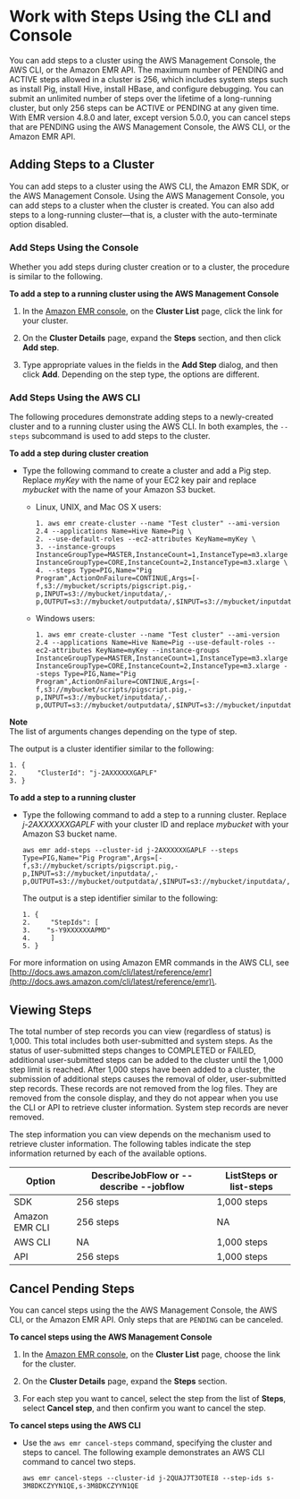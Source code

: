 # Work with Steps Using the CLI and Console<a name="emr-work-with-steps"></a>

You can add steps to a cluster using the AWS Management Console, the AWS CLI, or the Amazon EMR API\. The maximum number of PENDING and ACTIVE steps allowed in a cluster is 256, which includes system steps such as install Pig, install Hive, install HBase, and configure debugging\. You can submit an unlimited number of steps over the lifetime of a long\-running cluster, but only 256 steps can be ACTIVE or PENDING at any given time\. With EMR version 4\.8\.0 and later, except version 5\.0\.0, you can cancel steps that are PENDING using the AWS Management Console, the AWS CLI, or the Amazon EMR API\.

## Adding Steps to a Cluster<a name="emr-add-steps"></a>

You can add steps to a cluster using the AWS CLI, the Amazon EMR SDK, or the AWS Management Console\. Using the AWS Management Console, you can add steps to a cluster when the cluster is created\. You can also add steps to a long\-running cluster—that is, a cluster with the auto\-terminate option disabled\.

### Add Steps Using the Console<a name="add-steps-console"></a>

Whether you add steps during cluster creation or to a cluster, the procedure is similar to the following\.

**To add a step to a running cluster using the AWS Management Console**

1. In the [Amazon EMR console](https://console.aws.amazon.com/elasticmapreduce), on the **Cluster List** page, click the link for your cluster\. 

1. On the **Cluster Details** page, expand the **Steps** section, and then click **Add step**\. 

1. Type appropriate values in the fields in the **Add Step** dialog, and then click **Add**\. Depending on the step type, the options are different\. 

### Add Steps Using the AWS CLI<a name="add-step-cli"></a>

The following procedures demonstrate adding steps to a newly\-created cluster and to a running cluster using the AWS CLI\. In both examples, the `--steps` subcommand is used to add steps to the cluster\. 

**To add a step during cluster creation**
+ Type the following command to create a cluster and add a Pig step\. Replace *myKey* with the name of your EC2 key pair and replace *mybucket* with the name of your Amazon S3 bucket\.
  + Linux, UNIX, and Mac OS X users:

    ```
    1. aws emr create-cluster --name "Test cluster" --ami-version 2.4 --applications Name=Hive Name=Pig \
    2. --use-default-roles --ec2-attributes KeyName=myKey \
    3. --instance-groups InstanceGroupType=MASTER,InstanceCount=1,InstanceType=m3.xlarge InstanceGroupType=CORE,InstanceCount=2,InstanceType=m3.xlarge \
    4. --steps Type=PIG,Name="Pig Program",ActionOnFailure=CONTINUE,Args=[-f,s3://mybucket/scripts/pigscript.pig,-p,INPUT=s3://mybucket/inputdata/,-p,OUTPUT=s3://mybucket/outputdata/,$INPUT=s3://mybucket/inputdata/,$OUTPUT=s3://mybucket/outputdata/]
    ```
  + Windows users:

    ```
    1. aws emr create-cluster --name "Test cluster" --ami-version 2.4 --applications Name=Hive Name=Pig --use-default-roles --ec2-attributes KeyName=myKey --instance-groups InstanceGroupType=MASTER,InstanceCount=1,InstanceType=m3.xlarge InstanceGroupType=CORE,InstanceCount=2,InstanceType=m3.xlarge --steps Type=PIG,Name="Pig Program",ActionOnFailure=CONTINUE,Args=[-f,s3://mybucket/scripts/pigscript.pig,-p,INPUT=s3://mybucket/inputdata/,-p,OUTPUT=s3://mybucket/outputdata/,$INPUT=s3://mybucket/inputdata/,$OUTPUT=s3://mybucket/outputdata/]
    ```
**Note**  
The list of arguments changes depending on the type of step\.

  The output is a cluster identifier similar to the following: 

  ```
  1. {
  2.     "ClusterId": "j-2AXXXXXXGAPLF"
  3. }
  ```

**To add a step to a running cluster**
+ Type the following command to add a step to a running cluster\. Replace *j\-2AXXXXXXGAPLF* with your cluster ID and replace *mybucket* with your Amazon S3 bucket name\. 

  ```
  aws emr add-steps --cluster-id j-2AXXXXXXGAPLF --steps Type=PIG,Name="Pig Program",Args=[-f,s3://mybucket/scripts/pigscript.pig,-p,INPUT=s3://mybucket/inputdata/,-p,OUTPUT=s3://mybucket/outputdata/,$INPUT=s3://mybucket/inputdata/,$OUTPUT=s3://mybucket/outputdata/] 
  ```

   The output is a step identifier similar to the following:

  ```
  1. {
  2.     "StepIds": [
  3. 	"s-Y9XXXXXXAPMD"
  4.     ]
  5. }
  ```

For more information on using Amazon EMR commands in the AWS CLI, see [http://docs.aws.amazon.com/cli/latest/reference/emr](http://docs.aws.amazon.com/cli/latest/reference/emr)\.

## Viewing Steps<a name="emr-view-steps"></a>

The total number of step records you can view \(regardless of status\) is 1,000\. This total includes both user\-submitted and system steps\. As the status of user\-submitted steps changes to COMPLETED or FAILED, additional user\-submitted steps can be added to the cluster until the 1,000 step limit is reached\. After 1,000 steps have been added to a cluster, the submission of additional steps causes the removal of older, user\-submitted step records\. These records are not removed from the log files\. They are removed from the console display, and they do not appear when you use the CLI or API to retrieve cluster information\. System step records are never removed\.

The step information you can view depends on the mechanism used to retrieve cluster information\. The following tables indicate the step information returned by each of the available options\. 


| Option | DescribeJobFlow or \-\-describe \-\-jobflow | ListSteps or list\-steps | 
| --- | --- | --- | 
| SDK | 256 steps | 1,000 steps | 
| Amazon EMR CLI | 256 steps | NA | 
| AWS CLI | NA | 1,000 steps | 
| API | 256 steps | 1,000 steps | 

## Cancel Pending Steps<a name="emr-cancel-steps"></a>

You can cancel steps using the the AWS Management Console, the AWS CLI, or the Amazon EMR API\. Only steps that are `PENDING` can be canceled\.

**To cancel steps using the AWS Management Console**

1. In the [Amazon EMR console](https://console.aws.amazon.com/elasticmapreduce), on the **Cluster List** page, choose the link for the cluster\. 

1. On the **Cluster Details** page, expand the **Steps** section\.

1. For each step you want to cancel, select the step from the list of **Steps**, select **Cancel step**, and then confirm you want to cancel the step\.

**To cancel steps using the AWS CLI**
+ Use the `aws emr cancel-steps` command, specifying the cluster and steps to cancel\. The following example demonstrates an AWS CLI command to cancel two steps\.

  ```
  aws emr cancel-steps --cluster-id j-2QUAJ7T3OTEI8 --step-ids s-3M8DKCZYYN1QE,s-3M8DKCZYYN1QE
  ```